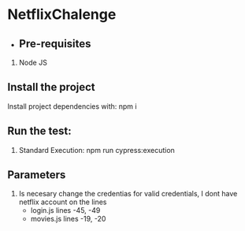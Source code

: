 # NetflixChalenge

- ## Pre-requisites

1. Node JS

## Install the project

Install project dependencies with: npm i

## Run the test:

1. Standard Execution: npm run cypress:execution

## Parameters

1. Is necesary change the credentias for valid credentials, I dont have netflix account on the lines
   - login.js  lines -45, -49
   - movies.js lines -19, -20